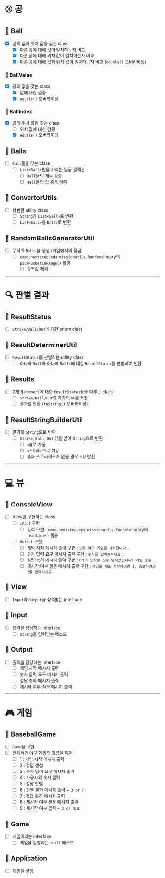# ⚾ 공

## 📕 Ball

- [x] 공의 값과 위치 값을 갖는 class
    - [x] 다른 공에 대해 값이 일치하는지 비교
    - [x] 다른 공에 대해 위치 값이 일치하는지 비교
    - [x] 다른 공에 대해 값과 위치 값이 일치하는지 비교 (`equals()` 오버라이딩)

### 📕 BallValue

- [x] 공의 값을 갖는 class
    - [x] 값에 대한 검증
    - [x] `equals()` 오버라이딩

### 📕 BallIndex

- [x] 공의 위치 값을 갖는 class
    - [ ] 위치 값에 대한 검증
    - [x] `equals()` 오버라이딩

## 📕 Balls

- [ ] `Ball`들을 갖는 class
    - [ ] `List<Ball>`만을 가지는 일급 컬렉션
        - [ ] `Ball`들의 개수 검증
        - [ ] `Ball`들의 값 중복 검증

## 📒 ConvertorUtils

- [ ] 형변환 utility class
    - [ ] `String`을 `List<Ball>`로 변환
    - [ ] `List<Ball>`를 `Balls`로 변환

## 📒 RandomBallsGeneratorUtil

- [ ] 무작위 `Balls`을 생성 (게임에서의 정답)
    - [ ] `camp.nextstep.edu.missionutils.Randoms`library의 `pickNumberInRange()` 활용
        - [ ] 중복값 제외

---

# 🔍 판별 결과

## 📙 ResultStatus

- [ ] `Strike/Ball/Out`에 대한 enum class

## 📒 ResultDeterminerUtil

- [ ] `ResultStatus`를 판별하는 utility class
    - [ ] 하나의 `Ball`와 하나의 `Balls`에 대한 `ResultStatus`를 판별하여 반환

## 📙 Results

- [ ] 2개의 `Numbers`에 대한 `ResultStatus`들을 다루는 class
    - [ ] `Strike/Ball/Out`의 각각의 수를 저장
    - [ ] 결과를 반환 (`toString()` 오버라이딩)

## 📒 ResultStringBuilderUtil

- [ ] 결과를 `String`으로 반환
    - [ ] `Strike`, `Ball`, `Out` 값을 받아 `String`으로 반환
        - [ ] `n볼`로 가공
        - [ ] `n스트라이크`로 가공
        - [ ] 볼과 스트라이크가 없을 경우 `낫싱` 반환

---

# 💻 뷰

## 📗 ConsoleView

- [ ] View를 구현하는 class
    - [ ] `Input` 구현
        - [ ] 입력 구현 : `camp.nextstep.edu.missionutils.Console`library의 `readLine()` 활용
    - [ ] `Output` 구현
        - [ ] 게임 시작 메시지 출력 구현 : `숫자 야구 게임을 시작합니다.`
        - [ ] 숫자 입력 요구 메시지 출력 구현 : `숫자를 입력해주세요 : `
        - [ ] 정답 축하 메시지 출력 구현 : `n개의 숫자를 모두 맞히셨습니다! 게임 종료`
        - [ ] 재시작 여부 질문 메시지 출력 구현 : `게임을 새로 시작하려면 1, 종료하려면 2를 입력하세요.`

## 📗 View

- [ ] `Input`과 `Output`을 상속받는 interface

## 📗 Input

- [ ] 입력을 담당하는 interface
    - [ ] `String`을 입력받는 메소드

## 📗 Output

- [ ] 출력을 담당하는 interface
    - [ ] 게임 시작 메시지 출력
    - [ ] 숫자 입력 요구 메시지 출력
    - [ ] 정답 축하 메시지 출력
    - [ ] 재시작 여부 질문 메시지 출력

---

# 🎮 게임

## 📘 BaseballGame

- [ ] `Game`을 구현
- [ ] 전체적인 야구 게임의 흐름을 제어
    - [ ] 1 : 게임 시작 메시지 출력
    - [ ] 2 : 정답 생성
    - [ ] 3 : 숫자 입력 요구 메시지 출력
    - [ ] 4 : 사용자의 숫자 입력
    - [ ] 5 : 정답 판별
    - [ ] 6 : 판별 결과 메시지 출력 `→ 3 or 7`
    - [ ] 7 : 정답 축하 메시지 출력
    - [ ] 8 : 재시작 여부 질문 메시지 출력
    - [ ] 9 : 재시작 여부 입력 `→ 2 or 종료`

## 📘 Game

- [ ] 게임이라는 interface
    - [ ] 게임을 실행하는 `run()` 메소드

## 📘 Application

- [ ] 게임을 실행
